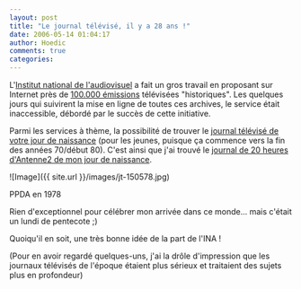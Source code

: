 ```yaml
---
layout: post
title: "Le journal télévisé, il y a 28 ans !"
date: 2006-05-14 01:04:17
author: Hoedic
comments: true
categories: 
---
```



L'[Institut national de l'audiovisuel](http://www.ina.fr/) a fait un gros travail en proposant sur Internet près de [100.000 émissions](http://www.ina.fr/archivespourtous/) télévisées "historiques". Les quelques jours qui suivirent la mise en ligne de toutes ces archives, le service était inaccessible, débordé par le succès de cette initiative.

Parmi les services à thème, la possibilité de trouver le [journal télévisé de votre jour de naissance](http://www.ina.fr/archivespourtous/index.php?vue=jn) (pour les jeunes, puisque ça commence vers la fin des années 70/début 80). C'est ainsi que j'ai trouvé le [journal de 20 heures d'Antenne2 de mon jour de naissance](http://www.ina.fr/archivespourtous/index.php?vue=notice&from=tl__ogp_int_parcours&num_notice=1&id_notice=CAB05000604).

![Image]({{ site.url }}/images/jt-150578.jpg)
<div class="photoattrib">PPDA en 1978</div>



Rien d'exceptionnel pour célébrer mon arrivée dans ce monde... mais c'était un lundi de pentecote ;)

Quoiqu'il en soit, une très bonne idée de la part de l'INA !

(Pour en avoir regardé quelques-uns, j'ai la drôle d'impression que les journaux télévisés de l'époque étaient plus sérieux et traitaient des sujets plus en profondeur)